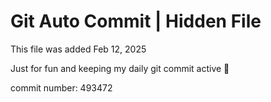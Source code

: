 # Git Auto Commit | Hidden File

This file was added Feb 12, 2025

Just for fun and keeping my daily git commit active 🤪

commit number: 493472
